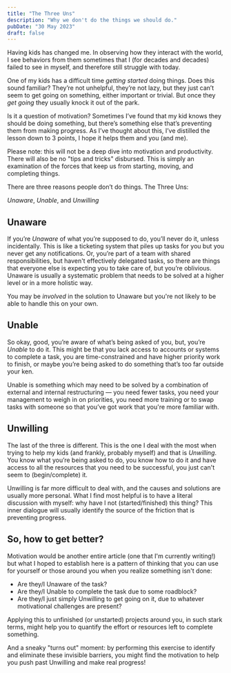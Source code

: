 ```yaml
---
title: "The Three Uns"
description: "Why we don't do the things we should do."
pubDate: "30 May 2023"
draft: false
---
```


Having kids has changed me. In observing how they interact with the world, I see behaviors from them sometimes that I (for decades and decades) failed to see in myself, and therefore still struggle with today.

One of my kids has a difficult time _getting started_ doing things. Does this sound familiar? They’re not unhelpful, they’re not lazy, but they just can’t seem to get going on something, either important or trivial. But once they _get going_ they usually knock it out of the park.

Is it a question of motivation? Sometimes I’ve found that my kid knows they should be doing something, but there’s something else that’s preventing them from making progress. As I’ve thought about this, I’ve distilled the lesson down to 3 points, I hope it helps them and you (and me).

Please note: this will not be a deep dive into motivation and productivity. There will also be no "tips and tricks" disbursed. This is simply an examination of the forces that keep us from starting, moving, and completing things.

There are three reasons people don’t do things. The Three Uns:

_Unaware_, _Unable_, and _Unwilling_

## Unaware ##

If you’re *Unaware* of what you’re supposed to do, you’ll never do it, unless incidentally. This is like a ticketing system that piles up tasks for you but you never get any notifications. Or, you’re part of a team with shared responsibilities, but haven't effectively delegated tasks, so there are things that everyone else is expecting you to take care of, but you’re oblivious. Unaware is usually a systematic problem that needs to be solved at a higher level or in a more holistic way.

You may be _involved_ in the solution to Unaware but you're not likely to be able to handle this on your own.

## Unable ##

So okay, good, you’re aware of what’s being asked of you, but, you’re *Unable* to do it. This might be that you lack access to accounts or systems to complete a task, you are time-constrained and have higher priority work to finish, or maybe you’re being asked to do something that’s too far outside your ken.

Unable is something which may need to be solved by a combination of external and internal restructuring — you need fewer tasks, you need your management to weigh in on priorities, you need more training or to swap tasks with someone so that you’ve got work that you're more familiar with.

## Unwilling ##

The last of the three is different. This is the one I deal with the most when trying to help my kids (and frankly, probably myself) and that is _Unwilling_. You know what you’re being asked to do, you know how to do it and have access to all the resources that you need to be successful, you just can't seem to (begin/complete) it.

Unwilling is far more difficult to deal with, and the causes and solutions are usually more personal. What I find most helpful is to have a literal discussion with myself: why have I not (started/finished) this thing? This inner dialogue will usually identify the source of the friction that is preventing progress.

## So, how to get better? ##

Motivation would be another entire article (one that I'm currently writing!) but what I hoped to establish here is a pattern of thinking that you can use for yourself or those around you when you realize something isn't done:

- Are they/I Unaware of the task?
- Are they/I Unable to complete the task due to some roadblock?
- Are they/I just simply Unwilling to get going on it, due to whatever motivational challenges are present?

Applying this to unfinished (or unstarted) projects around you, in such stark terms, might help you to quantify the effort or resources left to complete something.

And a sneaky "turns out" moment: by performing this exercise to identify and eliminate these invisible barriers, you might find the motivation to help you push past Unwilling and make real progress!
